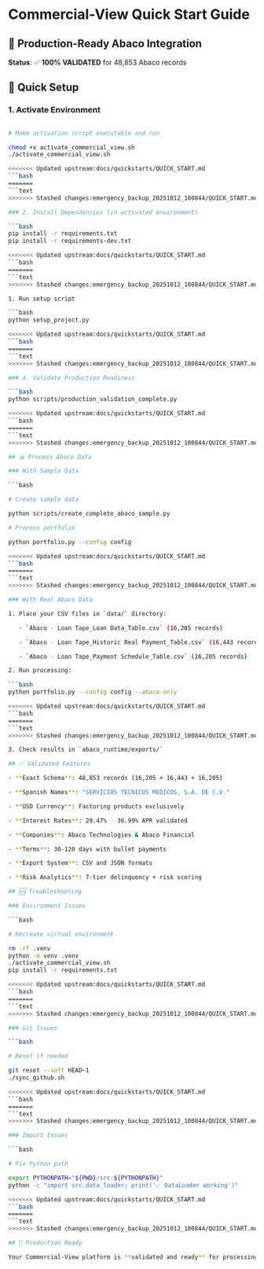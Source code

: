 # Commercial-View Quick Start Guide

## 🏦 Production-Ready Abaco Integration

**Status**: ✅ **100% VALIDATED** for 48,853 Abaco records

## 🚀 Quick Setup

### 1. Activate Environment

```bash

# Make activation script executable and run

chmod +x activate_commercial_view.sh
./activate_commercial_view.sh

<<<<<<< Updated upstream:docs/quickstarts/QUICK_START.md
```bash
=======
```text
>>>>>>> Stashed changes:emergency_backup_20251012_100844/QUICK_START.md

### 2. Install Dependencies (in activated environment)

```bash
pip install -r requirements.txt
pip install -r requirements-dev.txt

<<<<<<< Updated upstream:docs/quickstarts/QUICK_START.md
```bash
=======
```text
>>>>>>> Stashed changes:emergency_backup_20251012_100844/QUICK_START.md

1. Run setup script

```bash
python setup_project.py

<<<<<<< Updated upstream:docs/quickstarts/QUICK_START.md
```bash
=======
```text
>>>>>>> Stashed changes:emergency_backup_20251012_100844/QUICK_START.md

### 4. Validate Production Readiness

```bash
python scripts/production_validation_complete.py

<<<<<<< Updated upstream:docs/quickstarts/QUICK_START.md
```bash
=======
```text
>>>>>>> Stashed changes:emergency_backup_20251012_100844/QUICK_START.md

## 📊 Process Abaco Data

### With Sample Data

```bash

# Create sample data

python scripts/create_complete_abaco_sample.py

# Process portfolio

python portfolio.py --config config

<<<<<<< Updated upstream:docs/quickstarts/QUICK_START.md
```bash
=======
```text
>>>>>>> Stashed changes:emergency_backup_20251012_100844/QUICK_START.md

### With Real Abaco Data

1. Place your CSV files in `data/` directory:

   - `Abaco - Loan Tape_Loan Data_Table.csv` (16,205 records)

   - `Abaco - Loan Tape_Historic Real Payment_Table.csv` (16,443 records)

   - `Abaco - Loan Tape_Payment Schedule_Table.csv` (16,205 records)

2. Run processing:

```bash
python portfolio.py --config config --abaco-only

<<<<<<< Updated upstream:docs/quickstarts/QUICK_START.md
```bash
=======
```text
>>>>>>> Stashed changes:emergency_backup_20251012_100844/QUICK_START.md

3. Check results in `abaco_runtime/exports/`

## ✅ Validated Features

- **Exact Schema**: 48,853 records (16,205 + 16,443 + 16,205)

- **Spanish Names**: "SERVICIOS TECNICOS MEDICOS, S.A. DE C.V."

- **USD Currency**: Factoring products exclusively

- **Interest Rates**: 29.47% - 36.99% APR validated

- **Companies**: Abaco Technologies & Abaco Financial

- **Terms**: 30-120 days with bullet payments

- **Export System**: CSV and JSON formats

- **Risk Analytics**: 7-tier delinquency + risk scoring

## 🆘 Troubleshooting

### Environment Issues

```bash

# Recreate virtual environment

rm -rf .venv
python -m venv .venv
./activate_commercial_view.sh
pip install -r requirements.txt

<<<<<<< Updated upstream:docs/quickstarts/QUICK_START.md
```bash
=======
```text
>>>>>>> Stashed changes:emergency_backup_20251012_100844/QUICK_START.md

### Git Issues

```bash

# Reset if needed

git reset --soft HEAD~1
./sync_github.sh

<<<<<<< Updated upstream:docs/quickstarts/QUICK_START.md
```bash
=======
```text
>>>>>>> Stashed changes:emergency_backup_20251012_100844/QUICK_START.md

### Import Issues

```bash

# Fix Python path

export PYTHONPATH="${PWD}/src:${PYTHONPATH}"
python -c "import src.data_loader; print('✅ DataLoader working')"

<<<<<<< Updated upstream:docs/quickstarts/QUICK_START.md
```bash
=======
```text
>>>>>>> Stashed changes:emergency_backup_20251012_100844/QUICK_START.md

## 🎯 Production Ready

Your Commercial-View platform is **validated and ready** for processing the complete Abaco loan tape with 48,853 records featuring Spanish client names and USD factoring products.

